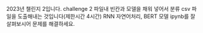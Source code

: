 2023년 챌린지 2입니다.
challenge 2 파일내 빈칸과 모델을 채워 넣어서 분류 csv 파일을 도출해내는 것입니다(제한시간 4시간)
RNN 자연어처리, BERT 모델 ipynb를 잘 살펴보시어 문제를 해결하세요.
